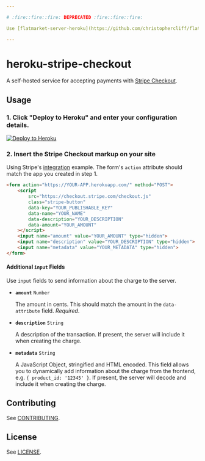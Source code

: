 ```yaml
---

# :fire::fire::fire: DEPRECATED :fire::fire::fire:

Use [flatmarket-server-heroku](https://github.com/christophercliff/flatmarket-server-heroku). 

---
```


# heroku-stripe-checkout

A self-hosted service for accepting payments with [Stripe Checkout](https://stripe.com/docs/checkout).

## Usage

### 1. Click "Deploy to Heroku" and enter your configuration details.

[![Deploy to Heroku](https://www.herokucdn.com/deploy/button.svg)](https://heroku.com/deploy?template=https://github.com/centerfold-gallery/centerfold-checkout)

### 2. Insert the Stripe Checkout markup on your site

Using Stripe's [integration](https://stripe.com/docs/checkout#integration-simple) example. The form's `action` attribute should match the app you created in step 1.

```html
<form action="https://YOUR-APP.herokuapp.com/" method="POST">
    <script
        src="https://checkout.stripe.com/checkout.js"
        class="stripe-button"
        data-key="YOUR_PUBLISHABLE_KEY"
        data-name="YOUR_NAME"
        data-description="YOUR_DESCRIPTION"
        data-amount="YOUR_AMOUNT"
    ></script>
    <input name="amount" value="YOUR_AMOUNT" type="hidden">
    <input name="description" value="YOUR_DESCRIPTION" type="hidden">
    <input name="metadata" value="YOUR_METADATA" type="hidden">
</form>
```

#### Additional `input` Fields

Use `input` fields to send information about the charge to the server.

- **`amount`** `Number`

    The amount in cents. This should match the amount in the `data-attribute` field. *Required*.

- **`description`** `String`

    A description of the transaction. If present, the server will include it when creating the charge.

- **`metadata`** `String`

    A JavaScript Object, stringified and HTML encoded. This field allows you to dynamically add information about the charge from the frontend, e.g. `{ product_id: '12345' }`. If present, the server will decode and include it when creating the charge.

## Contributing

See [CONTRIBUTING](https://github.com/christophercliff/heroku-stripe-checkout/blob/master/CONTRIBUTING.md).

## License

See [LICENSE](https://github.com/christophercliff/heroku-stripe-checkout/blob/master/LICENSE.md).
